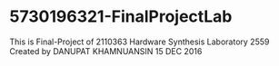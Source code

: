 # 5730196321-FinalProjectLab
This is Final-Project of 2110363 Hardware Synthesis Laboratory 2559
Created by DANUPAT KHAMNUANSIN
15 DEC 2016

